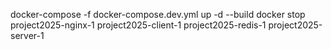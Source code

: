 docker-compose -f docker-compose.dev.yml up -d --build
docker stop project2025-nginx-1 project2025-client-1 project2025-redis-1 project2025-server-1

